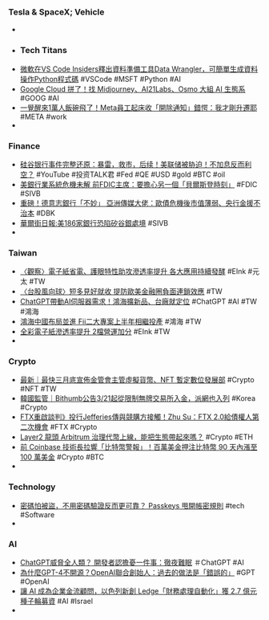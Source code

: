 ### Tesla & SpaceX; Vehicle
-
- ### Tech Titans
- [微軟在VS Code Insiders釋出資料準備工具Data Wrangler，可簡單生成資料操作Python程式碼](https://www.ithome.com.tw/news/155994) #VSCode #MSFT #Python #AI
- [Google Cloud 拼了！找 Midjourney、AI21Labs、Osmo 大組 AI 生態系](https://www.inside.com.tw/article/31051-Google-Cloud-AI-ecosystem) #GOOG #AI
- [一覺醒來1萬人飯碗飛了！Meta員工起床收「開除通知」錯愕：我才剛升遷耶](https://today.line.me/tw/v2/article/nXNNNDJ) #META #work
-
### Finance
- [硅谷银行事件完整还原：暴雷，救市，后续！美联储被胁迫！不加息反而利空？](https://www.youtube.com/watch?v=smwNDL_7awY) #YouTube #投资TALK君 #Fed #QE #USD #gold #BTC #oil
- [美銀行業系統危機未解 前FDIC主席：要擔心另一個「貝爾斯登時刻」](https://news.cnyes.com/news/id/5117307) #FDIC #SIVB
- [重磅！德意志銀行「不妙」 亞洲傳媒大佬：歐債危機後市值薄弱、央行金援不治本](https://m.hk.investing.com/news/stock-market-news/article-309383) #DBK
- [華爾街日報:美186家銀行恐陷矽谷銀處境](https://ctee.com.tw/news/global/827714.html) #SIVB
-
### Taiwan
- [〈觀察〉電子紙省電、護眼特性助攻滲透率提升 各大應用持續發酵](https://news.cnyes.com/news/id/5117276) #EInk #元太 #TW
- [〈台股風向球〉短多見好就收 提防歐美金融圈負面連鎖效應](https://news.cnyes.com/news/id/5117288) #TW
- [ChatGPT帶動AI伺服器需求！鴻海擴新品、台廠就定位](https://www.gvm.com.tw/article/100811) #ChatGPT #AI #TW #鴻海
- [鴻海中國布局並進 Fii二大專案上半年相繼投產](https://news.cnyes.com/news/id/5117302) #鴻海 #TW
- [全彩電子紙滲透率提升 2檔營運加分](https://ctee.com.tw/news/tech/827847.html) #EInk #TW
-
### Crypto
- [最新｜最快三月底宣佈金管會主管虛擬貨幣、NFT 暫定數位發展部](https://abmedia.io/最新｜最快三月底宣佈金管會主管虛擬貨幣) #Crypto #NFT #TW
- [韓國監管｜Bithumb公告3/21起從限制無牌交易所入金，派網也入列](https://abmedia.io/韓國監管｜bithumb公告3-21起限制無牌交易所入金) #Korea #Crypto
- [FTX重啟談判》投行Jefferies傳與競購方接觸！Zhu Su：FTX 2.0給債權人第二次機會](https://www.blocktempo.com/jefferies-is-in-contact-with-potential-ftx-bidder-for-restart/) #FTX #Crypto
- [Layer2 龍頭 Arbitrum 治理代幣上線，能把生態帶起來嗎？](https://blockcast.it/2023/03/19/arbitrum-to-airdrop-new-token-arb/) #Crypto #ETH
- [前 Coinbase 技術長拉響「比特幣警報」！百萬美金押注比特幣 90 天內漲至 100 萬美金](https://zombit.info/balaji-is-betting-1m-that-1-btc-surpass-1-million-in-less-than-90-days/) #Crypto #BTC
-
### Technology
- [密碼怕被盜，不用密碼驗證反而更可靠？ Passkeys 甩開帳密規則](https://pansci.asia/archives/362718) #tech #Software
-
### AI
- [ChatGPT威脅全人類？ 開發者認擔憂一件事：徹夜難眠](https://news.ebc.net.tw/news/world/359352) ＃ChatGPT #AI
- [為什麼GPT-4不開源？OpenAI聯合創始人：過去的做法是「錯誤的」](https://www.techbang.com/posts/104759-gpt4-not-open-source) #GPT #OpenAI
- [讓 AI 成為企業金流顧問，以色列新創 Ledge「財務處理自動化」獲 2.7 億元種子輪募資](https://technews.tw/2023/03/18/ai-ledge/) #AI #Israel
-
